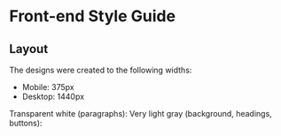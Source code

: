 # Front-end Style Guide

## Layout

The designs were created to the following widths:

- Mobile: 375px
- Desktop: 1440px


Transparent white (paragraphs): 
Very light gray (background, headings, buttons): 




  

  
  

  
  